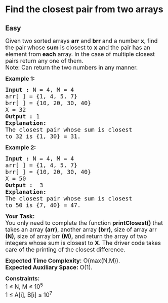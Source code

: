 # Find the closest pair from two arrays
## Easy
<div class="problems_problem_content__Xm_eO"><p><span style="font-size: 18px;">Given two sorted arrays <strong>arr</strong> and <strong>brr</strong> and a number<strong> x</strong>, find the pair whose <strong>sum</strong> is closest to <strong>x</strong> and the pair has an element from<strong> each</strong> array. In the case of multiple closest pairs return any one of them.<br>Note: Can return the two numbers in any manner.</span></p>
<p><span style="font-size: 18px;"><strong>Example 1:</strong></span></p>
<pre><span style="font-size: 18px;"><strong>Input :</strong> N = 4, M = 4<br>arr[ ] = {1, 4, 5, 7}
brr[ ] = {10, 20, 30, 40} 
X = 32
<strong>Output :</strong> 1
<strong>Explanation:</strong>
The closest pair whose sum is closest
to 32 is {1, 30} = 31.
</span></pre>
<p><span style="font-size: 18px;"><strong>Example 2:</strong></span></p>
<pre><span style="font-size: 18px;"><strong>Input :</strong> N = 4, M = 4<br>arr[ ] = {1, 4, 5, 7}
brr[ ] = {10, 20, 30, 40}
X = 50 <strong>
Output :</strong>  3 
<strong>Explanation:</strong> 
The closest pair whose sum is closest
to 50 is {7, 40} = 47.</span></pre>
<p><span style="font-size: 18px;"><strong>Your Task:</strong><br>You only need to complete the function <strong>printClosest()</strong> that takes an array <strong>(arr)</strong>, another array <strong>(brr)</strong>, size of array arr <strong>(N),&nbsp;</strong>size of array brr <strong>(M),</strong>&nbsp;and return the array of two integers whose sum is closest to <strong>X</strong>. The driver code takes care of the printing of the closest difference.</span></p>
<p><span style="font-size: 18px;"><strong>Expected Time Complexity:</strong> O(max(N,M)).<br><strong>Expected Auxiliary Space:</strong> O(1).</span></p>
<p><span style="font-size: 18px;"><strong>Constraints:</strong><br>1 ≤ N, M ≤ 10<sup>5</sup><br>1 ≤ A[i], B[i] ≤ 10<sup>7</sup></span></p></div>